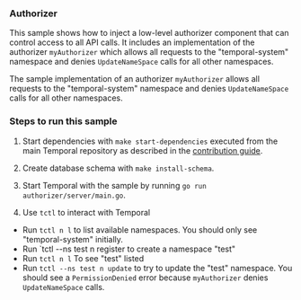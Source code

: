 ### Authorizer

This sample shows how to inject a low-level authorizer component that can control access to all API calls. It includes an implementation of the authorizer `myAuthorizer` which allows all requests to the "temporal-system" namespace and denies `UpdateNameSpace` calls for all other namespaces.

The sample implementation of an authorizer `myAuthorizer` allows all requests to the "temporal-system" namespace and denies `UpdateNameSpace` calls for all other namespaces.

### Steps to run this sample
1. Start dependencies with `make start-dependencies` executed from the main Temporal repository as described in the [contribution guide](https://github.com/temporalio/temporal/blob/master/CONTRIBUTING.md#runing-server-locally).

2. Create database schema with `make install-schema`.

3. Start Temporal with the sample by running `go run authorizer/server/main.go`.

4. Use `tctl` to interact with Temporal

- Run `tctl n l` to list available namespaces. You should only see "temporal-system" initially.
- Run `tctl --ns test n register to create a namespace "test"
- Run `tctl n l` To see "test" listed
- Run `tctl --ns test n update` to try to update the "test" namespace. You should see a `PermissionDenied` error because `myAuthorizer` denies `UpdateNameSpace` calls.
